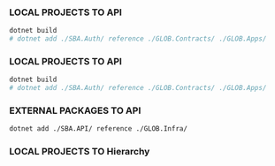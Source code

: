 ### LOCAL PROJECTS TO API
```bash
dotnet build
# dotnet add ./SBA.Auth/ reference ./GLOB.Contracts/ ./GLOB.Apps/
```
### LOCAL PROJECTS TO API
```bash
dotnet build
# dotnet add ./SBA.Auth/ reference ./GLOB.Contracts/ ./GLOB.Apps/
```

### EXTERNAL PACKAGES TO API
```bash
dotnet add ./SBA.API/ reference ./GLOB.Infra/

```
### LOCAL PROJECTS TO Hierarchy
```bash

```
